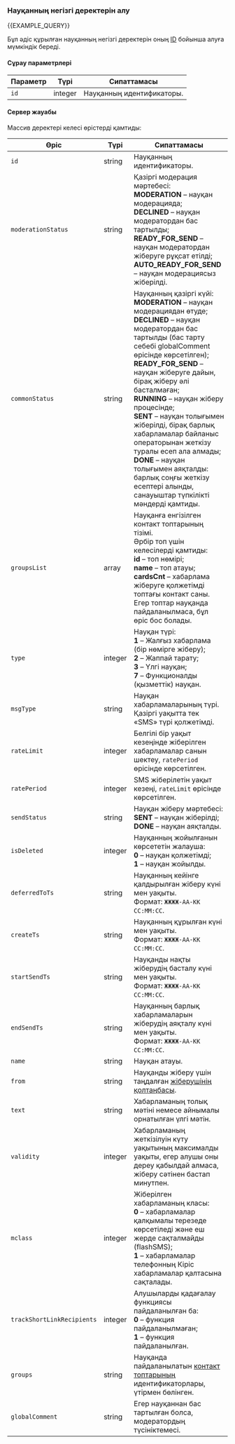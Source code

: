 ### Науқанның негізгі деректерін алу
{{EXAMPLE_QUERY}}

Бұл әдіс құрылған науқанның негізгі деректерін оның [ID](/kk/help/api-docs/other#glossary-id) бойынша алуға мүмкіндік береді.

#### Сұрау параметрлері

 Параметр     | Түрі    | Сипаттамасы
--------------|---------|-----------
`id`          | integer | Науқанның идентификаторы.

#### Сервер жауабы

Массив деректері келесі өрістерді қамтиды:

Өріс            | Түрі    | Сипаттамасы
---------------|---------|-----------
`id`           | string  | Науқанның идентификаторы.
`moderationStatus`         | string  | Қазіргі модерация мәртебесі:<br>**MODERATION** – науқан модерацияда;<br>**DECLINED** – науқан модератордан бас тартылды;<br>**READY_FOR_SEND** – науқан модератордан жіберуге рұқсат етілді;<br>**AUTO_READY_FOR_SEND** – науқан модерациясыз жіберілді.
`commonStatus` | string  | Науқанның қазіргі күйі:<br>**MODERATION** – науқан модерациядан өтуде;<br>**DECLINED** – науқан модератордан бас тартылды (бас тарту себебі globalComment өрісінде көрсетілген);<br>**READY_FOR_SEND** – науқан жіберуге дайын, бірақ жіберу әлі басталмаған;<br>**RUNNING** – науқан жіберу процесінде;<br>**SENT** – науқан толығымен жіберілді, бірақ барлық хабарламалар байланыс операторынан жеткізу туралы есеп ала алмады;<br>**DONE** – науқан толығымен аяқталды: барлық соңғы жеткізу есептері алынды, санауыштар түпкілікті мәндерді қамтиды.
`groupsList`   | array  | Науқанға енгізілген контакт топтарының тізімі.<br>Әрбір топ үшін келесілерді қамтиды:<br>**id** – топ нөмірі;<br>**name** – топ атауы;<br>**cardsCnt** – хабарлама жіберуге қолжетімді топтағы контакт саны.<br>Егер топтар науқанда пайдаланылмаса, бұл өріс бос болады. 
`type`         | integer | Науқан түрі:<br>**1** – Жалғыз хабарлама (бір нөмірге жіберу);<br>**2** – Жаппай тарату;<br>**3** – Үлгі науқан;<br>**7** – Функционалды (қызметтік) науқан.
`msgType`      | string | Науқан хабарламаларының түрі.<br>Қазіргі уақытта тек «SMS» түрі қолжетімді.
`rateLimit`    | integer | Белгілі бір уақыт кезеңінде жіберілген хабарламалар санын шектеу, `ratePeriod` өрісінде көрсетілген. 
`ratePeriod`   | integer | SMS жіберілетін уақыт кезеңі, `rateLimit` өрісінде көрсетілген.
`sendStatus`   | string | Науқан жіберу мәртебесі:<br>**SENT** – науқан жіберілді;<br>**DONE** – науқан аяқталды.
`isDeleted`    | integer | Науқанның жойылғанын көрсететін жалауша:<br>**0** – науқан қолжетімді;<br>**1** – науқан жойылды.
`deferredToTs` | string  | Науқанның кейінге қалдырылған жіберу күні мен уақыты.<br>Формат: `ЖЖЖЖ-АА-КК СС:ММ:СС`.
`createTs`     | string  | Науқанның құрылған күні мен уақыты.<br>Формат: `ЖЖЖЖ-АА-КК СС:ММ:СС`.
`startSendTs`  | string  | Науқанды нақты жіберудің басталу күні мен уақыты.<br>Формат: `ЖЖЖЖ-АА-КК СС:ММ:СС`.
`endSendTs`    | string  | Науқанның барлық хабарламаларын жіберудің аяқталу күні мен уақыты.<br>Формат: `ЖЖЖЖ-АА-КК СС:ММ:СС`.
`name`         | string  | Науқан атауы.
`from`         | string  | Науқанды жіберу үшін таңдалған [жіберушінің қолтаңбасы](/kk/help/api-docs/other#glossary-sender-id).
`text`         | string  | Хабарламаның толық мәтіні немесе айнымалы орнатылған үлгі мәтін.
`validity`     | integer | Хабарламаның жеткізілуін күту уақытының максималды уақыты, егер алушы оны дереу қабылдай алмаса, жіберу сәтінен бастап минутпен.
`mclass`       | integer | Жіберілген хабарламаның класы:<br>**0** – хабарламалар қалқымалы терезеде көрсетіледі және еш жерде сақталмайды (flashSMS);<br>**1** – хабарламалар телефонның Кіріс хабарламалар қалтасына сақталады.
`trackShortLinkRecipients` | integer | Алушыларды қадағалау функциясы пайдаланылған ба:<br>**0** – функция пайдаланылмаған;<br>**1** – функция пайдаланылған.
`groups`         | string  | Науқанда пайдаланылатын [контакт топтарының](/kk/help/contact-book/contact-groups) идентификаторлары, үтірмен бөлінген.
`globalComment`  | string  | Егер науқаннан бас тартылған болса, модератордың түсініктемесі.

